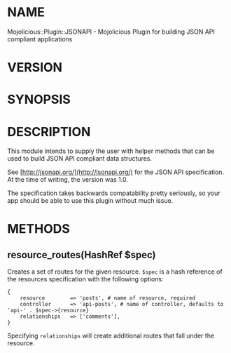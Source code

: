 # NAME

Mojolicious::Plugin::JSONAPI - Mojolicious Plugin for building JSON API compliant applications

# VERSION

# SYNOPSIS

# DESCRIPTION

This module intends to supply the user with helper methods that can be used to build JSON API
compliant data structures.

See [http://jsonapi.org/](http://jsonapi.org/) for the JSON API specification. At the time of writing, the version was 1.0.

The specification takes backwards compatability pretty seriously, so your app should be able to use this
plugin without much issue.

# METHODS

## resource\_routes(HashRef $spec)

Creates a set of routes for the given resource. `$spec` is a hash reference of the resources specification
with the following options:

    {
        resource        => 'posts', # name of resource, required
        controller      => 'api-posts', # name of controller, defaults to 'api-' . $spec->{resource}
        relationships   => ['comments'],
    }

Specifying `relationships` will create additional routes that fall under the resource.
